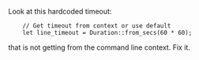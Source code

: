 Look at this hardcoded timeout:

        // Get timeout from context or use default
        let line_timeout = Duration::from_secs(60 * 60);


that is not getting from the command line context. Fix it.